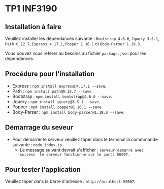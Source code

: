 # TP1 INF3190

## Installation à faire
Veuillez installer les dépendances suivante :  `Bootstrap 4.6.0`, `Jquery 3.5.1`, `Path 0.12.7`, `Express 4.17.1`, `Popper 1.16.1` et `Body-Parser 1.19.0`.

Vous pouvez vous référer au besoins au fichier `package.json` pour les dépendances.

## Procédure pour l'installation
* Express : `npm install express@4.17.1 --save`.
* Path : `npm install path@0.12.7 --save`.
* Bootstrap : `npm install bootstrap@4.6.0 --save`.
* Jquery : `npm install jquery@3.5.1 --save`.
* Popper : `npm install popper@1.16.1 --save`.
* Body-Parser : `npm install body-parser@1.19.0 --save`.

## Démarrage du seveur
* Pour démarrer le serveur  veuillez taper dans le terminal la commmande suivante : `node index.js`
    * Le message suivant devrait s'afficher :  ```
                                                    serveur demarré avec success 
                                                    le serveur fonctionne sur le port: 50007.
                                                ```
## Pour tester l'application 
Veuillez taper dans la barre d'adresse : `http://localhost:50007`. 

                                


